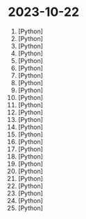# 2023-10-22

1. [](https://github.comundefined "A series of code large language models developed by PKU-KCL") [Python]
2. [](https://github.comundefined "Sparsity-aware deep learning inference runtime for CPUs") [Python]
3. [](https://github.comundefined "Build browser agents for real world tasks") [Python]
4. [](https://github.comundefined "Interact with your documents using the power of GPT, 100% privately, no data leaks") [Python]
5. [](https://github.comundefined "Specify what you want it to build, the AI asks for clarification, and then builds it.") [Python]
6. [](https://github.comundefined "openpilot is an open source driver assistance system. openpilot performs the functions of Automated Lane Centering and Adaptive Cruise Control for 250+ supported car makes and models.") [Python]
7. [](https://github.comundefined "") [Python]
8. [](https://github.comundefined "🚀AI拟声: 5秒内克隆您的声音并生成任意语音内容 Clone a voice in 5 seconds to generate arbitrary speech in real-time") [Python]
9. [](https://github.comundefined "Inference code for LLaMA models") [Python]
10. [](https://github.comundefined "Inference Llama 2 in one file of pure 🔥") [Python]
11. [](https://github.comundefined "A sample app for the Retrieval-Augmented Generation pattern running in Azure, using Azure Cognitive Search for retrieval and Azure OpenAI large language models to power ChatGPT-style and Q&A experiences.") [Python]
12. [](https://github.comundefined "Fast Training of Diffusion Transformer for Photorealistic Text-to-Image Synthesis") [Python]
13. [](https://github.comundefined "InternLM has open-sourced a 7 and 20 billion parameter base models and chat models tailored for practical scenarios and the training system.") [Python]
14. [](https://github.comundefined "💻 A fully functional local AWS cloud stack. Develop and test your cloud & Serverless apps offline") [Python]
15. [](https://github.comundefined "Ansible is a radically simple IT automation platform that makes your applications and systems easier to deploy and maintain. Automate everything from code deployment to network configuration to cloud management, in a language that approaches plain English, using SSH, with no agents to install on remote systems. https://docs.ansible.com.") [Python]
16. [](https://github.comundefined "A JAX-based simulator for autonomous driving research.") [Python]
17. [](https://github.comundefined "Focus on prompting and generating") [Python]
18. [](https://github.comundefined "OSCP Cheat Sheet") [Python]
19. [](https://github.comundefined "GeneFace: Generalized and High-Fidelity 3D Talking Face Synthesis; ICLR 2023; Official code") [Python]
20. [](https://github.comundefined "潘多拉，一个让你呼吸顺畅的ChatGPT。Pandora, a ChatGPT client that lets you breathe freely.") [Python]
21. [](https://github.comundefined "A Solution Accelerator for the RAG pattern running in Azure, using Azure Cognitive Search for retrieval and Azure OpenAI large language models to power ChatGPT-style and Q&A experiences. This includes most common requirements and best practices.") [Python]
22. [](https://github.comundefined "[CVPR 2023] SadTalker：Learning Realistic 3D Motion Coefficients for Stylized Audio-Driven Single Image Talking Face Animation") [Python]
23. [](https://github.comundefined "A list of useful payloads and bypass for Web Application Security and Pentest/CTF") [Python]
24. [](https://github.comundefined "OpenAgents: An Open Platform for Language Agents in the Wild") [Python]
25. [](https://github.comundefined "🧊 崩坏：星穹铁道 自动日常｜每日实训｜清体力｜锄大地｜模拟宇宙｜忘却之庭｜图形界面｜消息推送｜循环运行") [Python]
